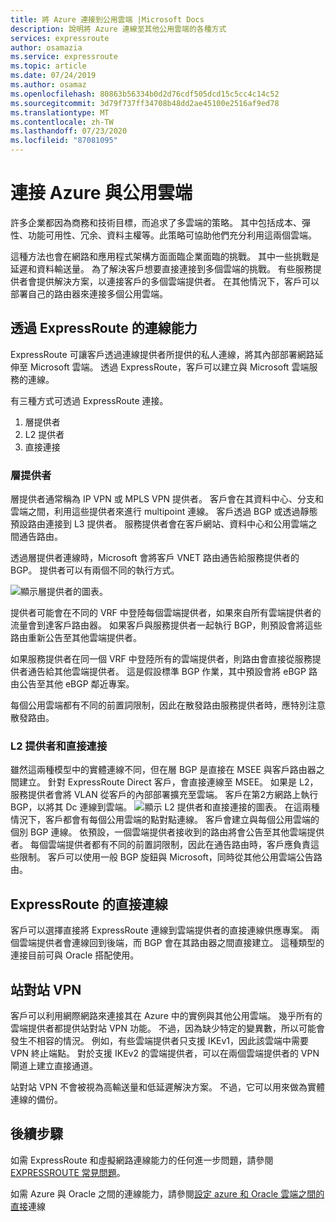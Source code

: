 ```yaml
---
title: 將 Azure 連接到公用雲端 |Microsoft Docs
description: 說明將 Azure 連線至其他公用雲端的各種方式
services: expressroute
author: osamazia
ms.service: expressroute
ms.topic: article
ms.date: 07/24/2019
ms.author: osamaz
ms.openlocfilehash: 80863b56334b0d2d76cdf505dcd15c5cc4c14c52
ms.sourcegitcommit: 3d79f737ff34708b48dd2ae45100e2516af9ed78
ms.translationtype: MT
ms.contentlocale: zh-TW
ms.lasthandoff: 07/23/2020
ms.locfileid: "87081095"
---
```

# <a name="connecting-azure-with-public-clouds"></a>連接 Azure 與公用雲端

許多企業都因為商務和技術目標，而追求了多雲端的策略。 其中包括成本、彈性、功能可用性、冗余、資料主權等。此策略可協助他們充分利用這兩個雲端。 

這種方法也會在網路和應用程式架構方面面臨企業面臨的挑戰。 其中一些挑戰是延遲和資料輸送量。 為了解決客戶想要直接連接到多個雲端的挑戰。 有些服務提供者會提供解決方案，以連接客戶的多個雲端提供者。 在其他情況下，客戶可以部署自己的路由器來連接多個公用雲端。
## <a name="connectivity-via-expressroute"></a>透過 ExpressRoute 的連線能力
ExpressRoute 可讓客戶透過連線提供者所提供的私人連線，將其內部部署網路延伸至 Microsoft 雲端。 透過 ExpressRoute，客戶可以建立與 Microsoft 雲端服務的連線。

有三種方式可透過 ExpressRoute 連接。

1. 層提供者
2. L2 提供者
3. 直接連接

### <a name="layer3-provider"></a>層提供者

層提供者通常稱為 IP VPN 或 MPLS VPN 提供者。 客戶會在其資料中心、分支和雲端之間，利用這些提供者來進行 multipoint 連線。 客戶透過 BGP 或透過靜態預設路由連接到 L3 提供者。 服務提供者會在客戶網站、資料中心和公用雲端之間通告路由。 
 
透過層提供者連線時，Microsoft 會將客戶 VNET 路由通告給服務提供者的 BGP。 提供者可以有兩個不同的執行方式。

![顯示層提供者的圖表。](media/expressroute-connect-azure-to-public-cloud/azure-to-public-clouds-l3.png)

提供者可能會在不同的 VRF 中登陸每個雲端提供者，如果來自所有雲端提供者的流量會到達客戶路由器。 如果客戶與服務提供者一起執行 BGP，則預設會將這些路由重新公告至其他雲端提供者。 

如果服務提供者在同一個 VRF 中登陸所有的雲端提供者，則路由會直接從服務提供者通告給其他雲端提供者。 這是假設標準 BGP 作業，其中預設會將 eBGP 路由公告至其他 eBGP 鄰近專案。

每個公用雲端都有不同的前置詞限制，因此在散發路由服務提供者時，應特別注意散發路由。

### <a name="layer2-provider-and-direct-connection"></a>L2 提供者和直接連接

雖然這兩種模型中的實體連線不同，但在層 BGP 是直接在 MSEE 與客戶路由器之間建立。 針對 ExpressRoute Direct 客戶，會直接連線至 MSEE。 如果是 L2，服務提供者會將 VLAN 從客戶的內部部署擴充至雲端。 客戶在第2方網路上執行 BGP，以將其 Dc 連線到雲端。
![顯示 L2 提供者和直接連接的圖表。](media/expressroute-connect-azure-to-public-cloud/azure-to-public-clouds-l2.png)
在這兩種情況下，客戶都會有每個公用雲端的點對點連線。 客戶會建立與每個公用雲端的個別 BGP 連線。 依預設，一個雲端提供者接收到的路由將會公告至其他雲端提供者。 每個雲端提供者都有不同的前置詞限制，因此在通告路由時，客戶應負責這些限制。 客戶可以使用一般 BGP 旋鈕與 Microsoft，同時從其他公用雲端公告路由。

## <a name="direct-connection-with-expressroute"></a>ExpressRoute 的直接連線

客戶可以選擇直接將 ExpressRoute 連線到雲端提供者的直接連線供應專案。 兩個雲端提供者會連線回到後端，而 BGP 會在其路由器之間直接建立。 這種類型的連接目前可與 Oracle 搭配使用。

## <a name="site-to-site-vpn"></a>站對站 VPN

客戶可以利用網際網路來連接其在 Azure 中的實例與其他公用雲端。 幾乎所有的雲端提供者都提供站對站 VPN 功能。 不過，因為缺少特定的變異數，所以可能會發生不相容的情況。 例如，有些雲端提供者只支援 IKEv1，因此該雲端中需要 VPN 終止端點。 對於支援 IKEv2 的雲端提供者，可以在兩個雲端提供者的 VPN 閘道上建立直接通道。

站對站 VPN 不會被視為高輸送量和低延遲解決方案。 不過，它可以用來做為實體連線的備份。

## <a name="next-steps"></a>後續步驟
如需 ExpressRoute 和虛擬網路連線能力的任何進一步問題，請參閱[EXPRESSROUTE 常見問題][ER-FAQ]。

如需 Azure 與 Oracle 之間的連線能力，請參閱[設定 azure 和 Oracle 雲端之間的直接][ER-OCI]連線

<!--Link References-->
[ER-FAQ]: https://docs.microsoft.com/azure/expressroute/expressroute-faqs
[ER-OCI]: https://docs.microsoft.com/azure/virtual-machines/workloads/oracle/configure-azure-oci-networking



